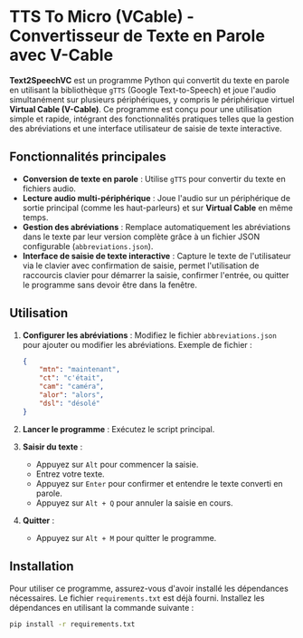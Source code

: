 # TTS To Micro (VCable) - Convertisseur de Texte en Parole avec V-Cable

**Text2SpeechVC** est un programme Python qui convertit du texte en parole en utilisant la bibliothèque `gTTS` (Google Text-to-Speech) et joue l'audio simultanément sur plusieurs périphériques, y compris le périphérique virtuel **Virtual Cable (V-Cable)**. Ce programme est conçu pour une utilisation simple et rapide, intégrant des fonctionnalités pratiques telles que la gestion des abréviations et une interface utilisateur de saisie de texte interactive.

## Fonctionnalités principales

- **Conversion de texte en parole** : Utilise `gTTS` pour convertir du texte en fichiers audio.
- **Lecture audio multi-périphérique** : Joue l'audio sur un périphérique de sortie principal (comme les haut-parleurs) et sur **Virtual Cable** en même temps.
- **Gestion des abréviations** : Remplace automatiquement les abréviations dans le texte par leur version complète grâce à un fichier JSON configurable (`abbreviations.json`).
- **Interface de saisie de texte interactive** : Capture le texte de l'utilisateur via le clavier avec confirmation de saisie, permet l'utilisation de raccourcis clavier pour démarrer la saisie, confirmer l'entrée, ou quitter le programme sans devoir être dans la fenêtre.

## Utilisation

1. **Configurer les abréviations** : Modifiez le fichier `abbreviations.json` pour ajouter ou modifier les abréviations. Exemple de fichier :

    ```json
    {
        "mtn": "maintenant",
        "ct": "c'était",
        "cam": "caméra",
        "alor": "alors",
        "dsl": "désolé"
    }
    ```

2. **Lancer le programme** : Exécutez le script principal.

3. **Saisir du texte** :
    - Appuyez sur `Alt` pour commencer la saisie.
    - Entrez votre texte.
    - Appuyez sur `Enter` pour confirmer et entendre le texte converti en parole.
    - Appuyez sur `Alt + Q` pour annuler la saisie en cours.

4. **Quitter** :
    - Appuyez sur `Alt + M` pour quitter le programme.

## Installation

Pour utiliser ce programme, assurez-vous d'avoir installé les dépendances nécessaires. Le fichier `requirements.txt` est déjà fourni. Installez les dépendances en utilisant la commande suivante :

```bash
pip install -r requirements.txt
